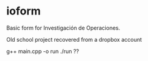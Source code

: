 # ioform
Basic form for Investigación de Operaciones.

Old school project recovered from a dropbox account

g++ main.cpp -o run
./run
??


